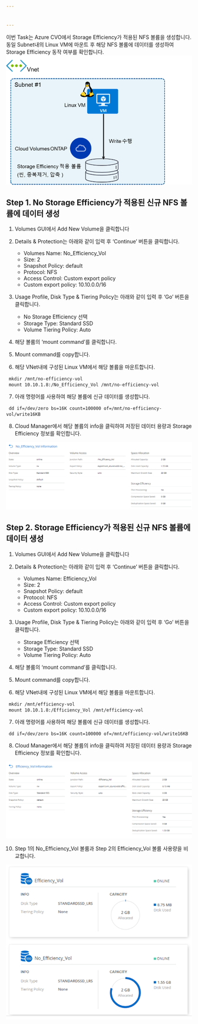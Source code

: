 ```yaml
---


---
```


<p>이번 Task는 Azure CVO에서 Storage Efficiency가 적용된 NFS 볼륨을 생성합니다. 동일 Subnet내의 Linux VM에 마운트 후 해당 NFS 볼륨에 데이터를 생성하여 Storage Efficiency 동작 여부를 확인합니다.<br>
<img src="https://github.com/netappkr/NetAppCloudSolutionCenter/blob/master/Costsaving/Images/storage_efficiency.png?raw=true" alt="enter image description here"></p>
<h2 id="step-1.-no-storage-efficiency가-적용된-신규-nfs-볼륨에-데이터-생성">Step 1. No Storage Efficiency가 적용된 신규 NFS 볼륨에 데이터 생성</h2>
<ol>
<li>
<p>Volumes GUI에서 Add New Volume을 클릭합니다</p>
</li>
<li>
<p>Details &amp; Protection는 아래와 같이 입력 후 ‘Continue’ 버튼을 클릭합니다.</p>
<ul>
<li>Volumes Name: No_Efficiency_Vol</li>
<li>Size: 2</li>
<li>Snapshot Policy: default</li>
<li>Protocol: NFS</li>
<li>Access Control: Custom export policy</li>
<li>Custom export policy:  10.10.0.0/16</li>
</ul>
</li>
<li>
<p>Usage Profile, Disk Type &amp; Tiering Policy는 아래와 같이 입력 후 ‘Go’ 버튼을 클릭합니다.</p>
<ul>
<li>No Storage Efficiency 선택</li>
<li>Storage Type: Standard SSD</li>
<li>Volume Tiering Policy: Auto</li>
</ul>
</li>
<li>
<p>해당 볼륨의 ‘mount command’를 클릭합니다.</p>
</li>
<li>
<p>Mount command를 copy합니다.</p>
</li>
<li>
<p>해당 VNet내에 구성된 Linux VM에서 해당 볼륨을 마운트합니다.</p>
</li>
</ol>
<pre><code> mkdir /mnt/no-efficiency-vol
 mount 10.10.1.8:/No_Efficiency_Vol /mnt/no-efficiency-vol
</code></pre>
<ol start="7">
<li>아래 명령어를 사용하여 해당 볼륨에 신규 데이터를 생성합니다.</li>
</ol>
<pre><code> dd if=/dev/zero bs=16K count=100000 of=/mnt/no-efficiency-vol/write16KB
</code></pre>
<ol start="8">
<li>Cloud Manager에서 해당 볼륨의  info을 클릭하여 저장된 데이터 용량과 Storage Efficiency 정보를 확인합니다.</li>
</ol>
<p><img src="https://github.com/netappkr/NetAppCloudSolutionCenter/blob/master/Costsaving/Images/cvo_no_efficiency.PNG?raw=true" alt="enter image description here"></p>
<h2 id="step-2.-storage-efficiency가-적용된-신규-nfs-볼륨에-데이터-생성">Step 2. Storage Efficiency가 적용된 신규 NFS 볼륨에 데이터 생성</h2>
<ol>
<li>
<p>Volumes GUI에서 Add New Volume을 클릭합니다</p>
</li>
<li>
<p>Details &amp; Protection는 아래와 같이 입력 후 ‘Continue’ 버튼을 클릭합니다.</p>
<ul>
<li>Volumes Name: Efficiency_Vol</li>
<li>Size: 2</li>
<li>Snapshot Policy: default</li>
<li>Protocol: NFS</li>
<li>Access Control: Custom export policy</li>
<li>Custom export policy:  10.10.0.0/16</li>
</ul>
</li>
<li>
<p>Usage Profile, Disk Type &amp; Tiering Policy는 아래와 같이 입력 후 ‘Go’ 버튼을 클릭합니다.</p>
<ul>
<li>Storage Efficiency 선택</li>
<li>Storage Type: Standard SSD</li>
<li>Volume Tiering Policy: Auto</li>
</ul>
</li>
<li>
<p>해당 볼륨의 ‘mount command’를 클릭합니다.</p>
</li>
<li>
<p>Mount command를 copy합니다.</p>
</li>
<li>
<p>해당 VNet내에 구성된 Linux VM에서 해당 볼륨을 마운트합니다.</p>
</li>
</ol>
<pre><code> mkdir /mnt/efficiency-vol
 mount 10.10.1.8:/Efficiency_Vol /mnt/efficiency-vol
</code></pre>
<ol start="7">
<li>아래 명령어를 사용하여 해당 볼륨에 신규 데이터를 생성합니다.</li>
</ol>
<pre><code> dd if=/dev/zero bs=16K count=100000 of=/mnt/efficiency-vol/write16KB
</code></pre>
<ol start="8">
<li>Cloud Manager에서 해당 볼륨의  info을 클릭하여 저장된 데이터 용량과 Storage Efficiency 정보를 확인합니다.</li>
</ol>
<p><img src="https://github.com/netappkr/NetAppCloudSolutionCenter/blob/master/Costsaving/Images/cvo_efficiency.PNG?raw=true" alt="enter image description here"></p>
<ol start="10">
<li>Step 1의 No_Efficiency_Vol 볼륨과 Step 2의 Efficiency_Vol 볼륨 사용량을 비교합니다.</li>
</ol>
<p><img src="https://github.com/netappkr/NetAppCloudSolutionCenter/blob/master/Costsaving/Images/comparison_vols.PNG?raw=true" alt="enter image description here"></p>

<!--stackedit_data:
eyJoaXN0b3J5IjpbMTM2MjI3NTExOF19
-->